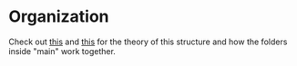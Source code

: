 # Organization

Check out [this](https://towardsdatascience.com/how-to-keep-your-research-projects-organized-part-1-folder-structure-10bd56034d3a) and [this](https://web.stanford.edu/~gentzkow/research/CodeAndData.pdf) for the theory of this structure and how the folders inside "main" work together.
